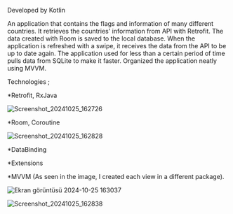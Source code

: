 Developed by Kotlin

  An application that contains the flags and information of many different countries. 
  It retrieves the countries' information from API with Retrofit. The data created with Room is saved to the local database. When the application is refreshed with a swipe, it receives the data from the API to be up to date again. 
  The application used for less than a certain period of time pulls data from SQLite to make it faster.
  Organized the application neatly using MVVM.

Technologies ;

*Retrofit, RxJava


![Screenshot_20241025_162726](https://github.com/user-attachments/assets/6dbc0530-af11-45b8-b847-58a586f0a9b9)

*Room, Coroutine


![Screenshot_20241025_162828](https://github.com/user-attachments/assets/bf21d933-1707-454c-97bd-a0f843e232fa)

*DataBinding



*Extensions



*MVVM (As seen in the image, I created each view in a different package).



![Ekran görüntüsü 2024-10-25 163037](https://github.com/user-attachments/assets/1335fbac-83fe-4589-9f49-acab648c916a)




![Screenshot_20241025_162838](https://github.com/user-attachments/assets/f376f75a-d345-4a3e-8e40-321ca871025f)
